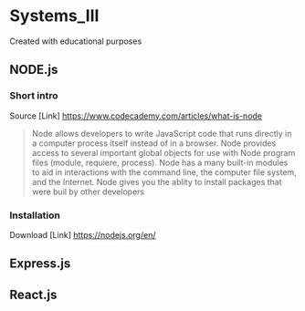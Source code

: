 # Systems_III
Created with educational purposes

## NODE.js
### Short intro
Source [Link] https://www.codecademy.com/articles/what-is-node

> Node allows developers to write JavaScript code that runs directly in a computer process itself instead of in a browser.
> Node provides access to several important global objects for use with Node program files (module, requiere, process).
> Node has a many built-in modules to aid in interactions with the command line, the computer file system, and the Internet.
> Node gives you the ablity to install packages that were buil by other developers

### Installation 
Download [Link] https://nodejs.org/en/


## Express.js 
## React.js

